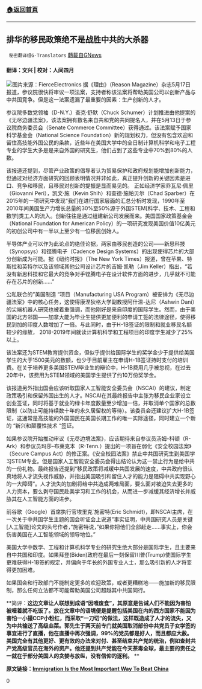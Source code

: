 ###  [:house:返回首頁](https://github.com/ourhimalayas/txt)
---

## 排华的移民政策绝不是战胜中共的大杀器
` 秘密翻译组G-Translators` [轉載自GNews](https://gnews.org/zh-hans/1259519/)

#### 翻译：文兴 | 校对：人间四月
![]()![](https://gnews-media-offload.s3.amazonaws.com/wp-content/uploads/2021/05/20095312/fierceelectronics.jpg)图片来源：FierceElectronics
据《理由》（Reason Magazine）杂志5月17日报道，参议院很快将审议一项法案，支持者称该法案将帮助美国公司以创新产品与中共国竞争。但是这一法案遗漏了最重要的因素：生产创新的人才。

参议院多数党领袖（D-N.Y.）查克·舒默（Chuck Schumer）计划推进由他提案的《无尽边疆法案》，该法案拥有数名来自共和党的共同提名人，并在5月13日于参议院商务委员会（Senate Commerce Committee）获得通过。该法案赋予国家科学基金会（National Science Foundation）新的规划权力，但没有包含欢迎和留住高技能外国公民的条款，近些年在美国大学中的全日制计算机科学和电子工程专业的学生大多是是来自外国的研究生，他们占到了这些专业中70%到80%的人数。

该报道还提到，尽管产业政策的倡导者认为贸易保护和政府规划能增加创新能力，但通过对经济方面研究的回顾表明情况并非如此，真正提升创新的关键因素是进口、竞争和移民，且移民对创新的提振是显而易见的。 正如经济学家乔瓦尼·佩里（Giovanni Peri），凯文·施（Kevin Shih）和查德·施帕贝尔（Chad Sparber）在2015年的一项研究中发现“我们在进行国家层面的汇总分析时发现，1990年至2010年间美国生产力增长总量的30%至50%源于外国STEM[科学、技术、工程和数学]类工人的流入。创新往往是通过组建新公司发展而来。美国国家政策基金会（National Foundation for American Policy）的一项研究发现美国价值10亿美元的初创公司中有一半以上至少有一位移民创始人。

半导体产业可以作为此论点的绝佳论据，两家由移民创造的公司——新思科技（Synopsys）和铿腾电子（Cadence Design Systems）的出现使得芯片的大部分创新成为可能。据《纽约时报》（The New York Times）报道，曾在苹果、特斯拉和英特尔以及该领域其他公司设计芯片的吉姆·凯勒（Jim Keller）指出，“若没有新思科技和它最大的竞争对手铿腾电子在设计软件方面的进步，几乎就不可能存在芯片的创新……”

公私联合的”美国制造 “项目（Manufacturing USA Program）被安排为《无尽边疆法案》中的核心任务，这使得康涅狄格大学副教授阿什温-达尼（Ashwin Dani）的尖端机器人研究也被着重强调，而他刚好是来自印度的国际学生。然而，由于美国的北方邻国——加拿大能为毕业生提供更加便利的申请工签的法律途径，使得移民到加的印度人数增加了一倍。与此同时，由于H-1B签证的限制和就业移民名额较少的缘故， 2018-2019年间就读计算机科学和工程项目的印度学生减少了25%以上。

该法案还为STEM教育提供资金，但似乎提供给国际学生的奖学金少于提供给美国学生的大于1500美元的数额，也少于目前雇主在申请H-1B签证持时支付的培训费。在关于培养更多美国STEM毕业生的辩论中，H-1B费用几乎被忽视，在过去20年中，该费用为STEM领域的美国学生提供了约10万份奖学金。

该报道另外指出国会应该听取国家人工智能安全委员会（NSCAI）的建议，制定政策吸引和保留外国出生的人才。NSCAI在其最终报告中主张为移民企业家设立创业签证，同时将基于就业的绿卡年度数量至少增加一倍，并取消单个国家的总数限制（以防止可能持续数十年的永久居留权的等待）。该委员会还建议扩大H-1B签证，这通常是高技能的外国国民在美国长期工作的唯一实际途径，同时建立一个新的 “新兴和颠覆性技术 “签证。

如果参议院开始推动审议《无尽边境法案》，应该期待来自参议员汤姆-科顿（R-Ark）和参议员玛莎-布莱克本（R-Tenn.）提出的一项旨在弱化《安全校园法案》（Secure Campus Act）的修正案。《安全校园法案》禁止中共国研究生到美国学习STEM专业。但是国家人工智能安全委员会得出结论认为这一禁止行为是给中共的一份礼物。最终报告还提到“移民政策将减缓中共国发展的速度，中共政府很认真地将人才流失视作威胁，并指出美国吸引和留住人才的能力是阻碍中共实现野心的一大障碍”。人才流失的加剧将给中共造成两难局面，要么面对被迫失去更多的人力资本，要么剥夺国民赴美学习和工作的机会，从而进一步减缓其经济增长并威胁其在人工智能方面的进步。

前谷歌（Google）首席执行官埃里克`施密特(Eric Schmidt)，即NSCAI主席，在一次关于中共国学生主题的国会听证会上说道”事实证明，中共国研究人员是关键[人工智能]论文的头号作者，”施密特说，”如果你把他们全部赶走……事实上，你会伤害美国在人工智能领域的领导地位。”

美国大学中数学、工程和计算机科学专业的研究生绝大部分是国际学生，且主要来自中共国和印度。如果拜登(Biden)政府在最后一刻保留川普(Trump)使国际学生更难获得H-1B签的规定，并偏向于年长的外国专业人士，那么吸引新的人才将变得更加困难。

如果国会和行政部门不能制定更多的欢迎政策，或者更糟糕地——施加新的移民限制，那么任何立法都不可能帮助美国公司超越其中共国同行。

**简评：**这边文章让人联想到成语“因噎废食”，其原意是告诫人们不能因为害怕被噎着就不吃饭了。放在文章中的语境便是提醒包括美国在内的西方国家不能因为害怕一小撮CCP小粉红，而采取“一刀切”的做法，这样既造成了人才的流失，又为中共输送了高级韭菜。郭先生于两天前专门就美国取消部份中共党员子女学签的事宜进行了直播，他在直播中再次强调，99%的党员都是好人，而且都应大赦。美国完全有其他更好、更有效的办法来对付、甚至结束共产党的统治，例如查封共产党高级官员在海外的资产。他还提到共产党能在今天荼毒全球，最主要的责任之一就在于部分美国人的贪婪与放纵，没有信仰的逐利。** **

**原文链接：[Immigration Is the Most Important Way To Beat China](https://reason.com/2021/05/17/immigration-is-the-most-important-way-to-beat-china/)**

0
